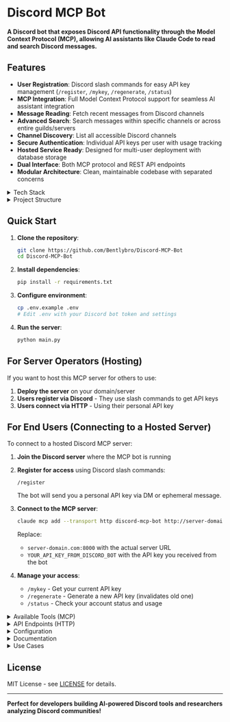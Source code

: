 # Discord MCP Bot

**A Discord bot that exposes Discord API functionality through the Model Context Protocol (MCP), allowing AI assistants like Claude Code to read and search Discord messages.**

## Features

- **User Registration**: Discord slash commands for easy API key management (`/register`, `/mykey`, `/regenerate`, `/status`)
- **MCP Integration**: Full Model Context Protocol support for seamless AI assistant integration
- **Message Reading**: Fetch recent messages from Discord channels
- **Advanced Search**: Search messages within specific channels or across entire guilds/servers
- **Channel Discovery**: List all accessible Discord channels
- **Secure Authentication**: Individual API keys per user with usage tracking
- **Hosted Service Ready**: Designed for multi-user deployment with database storage
- **Dual Interface**: Both MCP protocol and REST API endpoints
- **Modular Architecture**: Clean, maintainable codebase with separated concerns

<details>
<summary>Tech Stack</summary>

- **Python 3.8+**
- **Discord.py** - Discord API wrapper
- **FastAPI** - Modern web framework
- **Pydantic** - Data validation
- **Model Context Protocol** - AI integration standard

</details>

<details>
<summary>Project Structure</summary>

```
src/
├── api/          # FastAPI routes & middleware
├── config/       # Settings & configuration
├── discord_bot/  # Discord bot logic
├── mcp/          # MCP protocol handling
└── models/       # Pydantic data models
```

</details>

## Quick Start

1. **Clone the repository**:
   ```bash
   git clone https://github.com/Bentlybro/Discord-MCP-Bot
   cd Discord-MCP-Bot
   ```

2. **Install dependencies**:
   ```bash
   pip install -r requirements.txt
   ```

3. **Configure environment**:
   ```bash
   cp .env.example .env
   # Edit .env with your Discord bot token and settings
   ```

4. **Run the server**:
   ```bash
   python main.py
   ```

## For Server Operators (Hosting)

If you want to host this MCP server for others to use:

1. **Deploy the server** on your domain/server
2. **Users register via Discord** - They use slash commands to get API keys
3. **Users connect via HTTP** - Using their personal API key

## For End Users (Connecting to a Hosted Server)

To connect to a hosted Discord MCP server:

1. **Join the Discord server** where the MCP bot is running

2. **Register for access** using Discord slash commands:
   ```
   /register
   ```
   The bot will send you a personal API key via DM or ephemeral message.

3. **Connect to the MCP server**:
   ```bash
   claude mcp add --transport http discord-mcp-bot http://server-domain.com:8000 --header "Authorization: Bearer YOUR_API_KEY_FROM_DISCORD_BOT"
   ```

   Replace:
   - `server-domain.com:8000` with the actual server URL
   - `YOUR_API_KEY_FROM_DISCORD_BOT` with the API key you received from the bot

4. **Manage your access**:
   - `/mykey` - Get your current API key
   - `/regenerate` - Generate a new API key (invalidates old one)
   - `/status` - Check your account status and usage

<details>
<summary>Available Tools (MCP)</summary>

- `get_discord_messages` - Fetch recent messages from a channel
- `search_discord_messages` - Search messages in a specific channel
- `search_guild_messages` - Search messages across an entire guild
- `list_discord_channels` - List all accessible channels

</details>

<details>
<summary>API Endpoints (HTTP)</summary>

- `GET /` - Health check
- `POST /` - MCP protocol handler
- `POST /get_messages` - Get channel messages
- `POST /search_messages` - Search channel messages
- `POST /search_guild_messages` - Search guild messages
- `GET /channels` - List channels

</details>

<details>
<summary>Configuration</summary>

Set these environment variables in your `.env` file:

- `DISCORD_TOKEN` - Your Discord bot token (required)
- `ALLOWED_GUILDS` - Comma-separated guild IDs (optional - restricts to specific servers)
- `ALLOWED_CHANNELS` - Comma-separated channel IDs (optional - restricts to specific channels)
- `API_HOST` - Server host (default: 0.0.0.0)
- `API_PORT` - Server port (default: 8000)

</details>

<details>
<summary>Documentation</summary>

- [Setup Instructions](MCP_SETUP.md)
- [Environment Configuration](.env.example)
- [MCP Configuration](mcp_config.example.json)

</details>

<details>
<summary>Use Cases</summary>

- **AI-Powered Discord Analysis**: Let Claude Code analyze your server conversations
- **Message Retrieval**: Programmatically access Discord message history
- **Content Search**: Find specific discussions across channels
- **Server Management**: Automate Discord content analysis and moderation
- **Research & Analytics**: Extract insights from Discord communities

</details>

## License

MIT License - see [LICENSE](LICENSE) for details.

---

**Perfect for developers building AI-powered Discord tools and researchers analyzing Discord communities!**